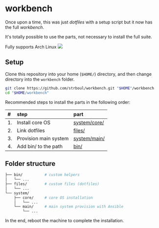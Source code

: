 # workbench

Once upon a time, this was just *dotfiles* with a setup script but it now has
the full *workbench*.

It's totally possible to use the parts, not necessary to install the full
suite.

Fully supports Arch Linux ![](https://archlinux.org/static/favicon.29302f683ff8.ico)

## Setup

Clone this repository into your home (`$HOME/`) directory, and then change
directory into the `workbench` folder.

```sh
git clone https://github.com/strboul/workbench.git "$HOME"/workbench
cd "$HOME/workbench"
```

Recommended steps to install the parts in the following order:

| #  | step                  | part                         |
|:---|:----------------------|:-----------------------------|
| 1. | Install core OS       | [system/core/](system/core/) |
| 2. | Link dotfiles         | [files/](files/)             |
| 3. | Provision main system | [system/main/](system/main/) |
| 4. | Add bin/ to the path  | [bin/](bin/)                 |

## Folder structure

<!--
Run `tree -d -L 2 .` for the updated structure.
-->
```sh
├── bin/          # custom helpers
│   └── ...
├── files/        # custom files (dotfiles)
│   └── ...
└── system/
    ├── core/     # core OS installation
    │   └── ...
    └── main/     # main system provision with Ansible
        └── ...
```

In the end, reboot the machine to complete the installation.
